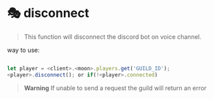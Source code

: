 # 🎭 disconnect

> This function will disconnect the discord bot on voice channel.

way to use:

```javascript

let player = <client>.<moon>.players.get('GUILD_ID');
<player>.disconnect(); or if(!<player>.connected) 
```

> **Warning**
> If unable to send a request the guild will return an error
